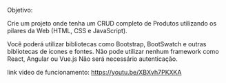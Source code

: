Objetivo:

Crie um projeto onde tenha um CRUD completo de Produtos utilizando os pilares da Web (HTML, CSS e JavaScript).

Você poderá utilizar bibliotecas como Bootstrap, BootSwatch e outras bibliotecas de icones e fontes.
Não pode utilizar nenhum framework como React, Angular ou Vue.js
Não será necessário autenticação.

link video de funcionamento: https://youtu.be/XBXvh7PKXKA
